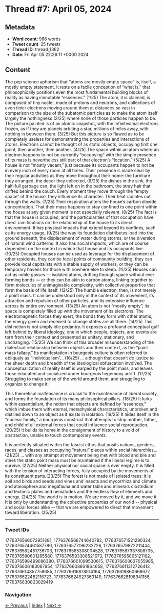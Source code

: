 # Thread #7: April 05, 2024

## Metadata
- **Word count**: 968 words
- **Tweet count**: 25 tweets
- **Thread ID**: thread_1362
- **Date**: Fri Apr 05 22:29:11 +0000 2024

## Content

The pop science aphorism that “atoms are mostly empty space” is, itself, a mostly empty statement. It rests on a facile conception of “what is,” that philosophically positions even the most fundamental building blocks of reality as having immutable “essences.” (1/25) The atom, it is claimed, is composed of tiny nuclei, made of protons and neutrons, and collections of even tinier electrons moving around them at distances so vast in comparison to the size of the subatomic particles as to make the atom itself largely the nothingness (2/25) where none of those particles happen to be. The picture painted is of an atomic snapshot, with the infinitesimal electrons frozen, as if they are planets orbiting a star, millions of miles away, with nothing in between them. (3/25) But this picture is so flawed as to be completely useless for demonstrating the properties and interactions of atoms. Electrons cannot be thought of as static objects, occupying first one point, then another, then another. (4/25) The space within an atom where an electron happens to not be currently “occupying” with the simple presence of its mass is nevertheless still part of that electron’s “location.” (5/25) A house is not “mostly vacant,” just because its occupants happen to not be in every inch of every room at all times. Their presence is made clear by their regular activities as they move throughout their home: the furniture they arranged, the decor they collected, (6/25) the dishes in the sink, the half-full garbage can, the light left on in the bathroom, the stray hair that drifted behind the couch. Every moment they move through the “empty space” of the house, they influence its character. Their heat radiates out through the walls. (7/25) Their respiration alters the house’s carbon dioxide concentration. That their mass happens to stay confined to one point within the house at any given moment is not especially relevant. (8/25) The fact is that the house is occupied, and the particularities of that occupation have direct ramifications on the relationship of the house to its direct environment. It has physical impacts that extend beyond its confines, such as its energy usage, (9/25) the way its foundation distributes load into the ground beneath, the displacement of water during storms, or the diversion of natural wind patterns. It also has social impacts, which are of course dependent on the context in which that house and its occupants live. (10/25) Occupied houses can be used as leverage for the displacement of other residents, they can be focal points of community building, they can provide local capitalists with a stable supply of workers, or they can be temporary havens for those with nowhere else to sleep. (11/25) Houses can act as noble gasses — isolated atoms, drifting through space without ever forming bonds — or they can be akin to carbon atoms, linking together to form molecules of unimaginable complexity, with collective properties that form the basis of life itself. (12/25) The humble electron, then, is not merely a point mass. It can be understood only in the context of its movement, its attraction and repulsion of other particles, and its extensive influence across its entire environment. (13/25) An atom is not “mostly empty”; its space is completely filled up with the movement of its electrons. The electromagnetic forces they exert, the bonds they form with other atoms, the energy given and received to change states are all there. (14/25) This distinction is not simply idle pedantry. It exposes a profound conceptual gulf left behind by liberal ideology, one in which people, objects, and events are torn from their context and presented as unitary, stationary, and unchanging. (15/25) We can think of this broader misunderstanding of the dialectical relationship between objects and their context, as the “point mass fallacy.” Its manifestation in bourgeois culture is often referred to obliquely as “individualism”... (16/25) ... although that doesn’t do justice to the sheer depth and breadth of the ideological obfuscation involved. The conceptualization of reality itself is warped by the point mass, and leaves those educated and socialized under bourgeois hegemony adrift. (17/25) Struggling to make sense of the world around them, and struggling to organize to change it.

This theoretical malfeasance is crucial to the maintenance of liberal society, and forms the foundation of its many philosophical pillars. (18/25) It lurks within essentialism, the notion that objects are defined by “essences,” which imbue them with eternal, metaphysical characteristics, unbroken and distilled down to an object as it exists in isolation. (19/25) It hides itself in the “nuclear family,” a bourgeois construct that attempts to strip mother, father, and child of all external forces that could influence social reproduction.  (20/25) It builds its home in the consignment of history to a void of abstraction, unable to touch contemporary events.

It is perfectly situated within the fascist ethos that posits nations, genders, races, and classes as occupying “natural” places within social hierarchies... (21/25) … with any attempt at movement being met with blood and bile and steel: the static point mass must be maintained if the liberal regime is to survive. (22/25) Neither physical nor social space is ever empty. It is filled with the tension of interacting forces, fully occupied by the movements of its constituent parts.(23/25) The forest is not made of isolated trees: it is soil and birds and seeds and vines and insects and mycorrhiza and climate and atmosphere and megafauna and water table and minerals clostridium and tectonic plates and nematodes and the endless flow of elements and energy. (24/25) The world is in motion. We are moved by it, and we move it. It is only by understanding the collective properties of our world -- physical and social forces alike -- that we are empowered to direct that movement toward liberation. (25/25)

---

### Tweet IDs
1776376566072951281, 1776376568744640782, 1776376571521290324, 1776376574461587780, 1776376577196232726, 1776376579872211444, 1776376582451736703, 1776376585308004528, 1776376587937808705, 1776376590601265580, 1776376593306521673, 1776376595865121162, 1776376598499086380, 1776376601099530615, 1776376603637055985, 1776376606183067954, 1776376608661864658, 1776376611312726413, 1776376614357758085, 1776376616878514194, 1776376619860668677, 1776376622482116723, 1776376624927363149, 1776376628198941156, 1776376630833029419

### Navigation
[← Previous](#006) | [Index](index.md) | [Next →](#008)
